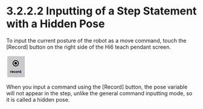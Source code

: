 # 3.2.2.2 Inputting of a Step Statement with a Hidden Pose

To input the current posture of the robot as a move command, touch the \[Record\] button on the right side of the Hi6 teach pendant screen.



![](../../../.gitbook/assets/image%20%28350%29.png)

When you input a command using the \[Record\] button, the pose variable will not appear in the step, unlike the general command inputting mode, so it is called a hidden pose.



